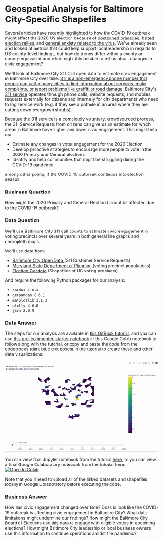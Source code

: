 # Geospatial Analysis for Baltimore City-Specific Shapefiles

Several articles have recently highlighted to how the COVID-19 outbreak might affect the 2020 US election because of [postponed primaries](https://www.nytimes.com/article/2020-campaign-primary-calendar-coronavirus.html), [halted election rallies](https://www.npr.org/2020/04/02/825800521/how-the-covid-19-outbreak-is-affecting-the-presidential-campaign), and [general anxiety related to the virus](https://hub.jhu.edu/2020/04/16/covid-19-2020-presidential-election-democratic-primary/). We've already seen and looked at metrics that could help support local leadership in regards to US county-level findings, but how do trends differ within a county or county-equivalent and what might this be able to tell us about changes in civic engagement? 

We'll look at Baltimore City 311 Call open data to estimate civic engagement in Baltimore City over time. [311 is a non-emergency phone number that people can call in many cities to find information about services, make complaints, or report problems like graffiti or road damage](https://www.govtech.com/dc/articles/What-is-311.html). Baltimore City's [311 service](https://balt311.baltimorecity.gov/citizen/servicetypes) operates through phone calls, website requests, and mobiles requests externally for citizens and internally for city departments who need to log service work \(e.g. if they see a pothole in an area where they are cutting down overgrown shrubs\). 

Because the 311 service is a completely voluntary, crowdsourced process, the 311 Service Requests from citizens can give us an estimate for which areas in Baltimore have higher and lower civic engagement. This might help us: 

* Estimate any changes in voter engagement for the 2020 Election
* Develop proactive strategies to encourage more people to vote in the 2020 Primary and General elections 
* Identify and help communities that might be struggling during the COVID-19 pandemic

among other points, if the COVID-19 outbreak continues into election season.  

### Business Question

How might the 2020 Primary and General Election turnout be affected due to the COVID-19 outbreak?

### Data Question

We'll use Baltimore City 311 call counts to estimate civic engagement in voting precincts over several years in both general line graphs and choropleth maps. 

We'll use data from: 

* [Baltimore City Open Data ](https://data.baltimorecity.gov/City-Services/311-Customer-Service-Requests/9agw-sxsr)\(311 Customer Service Requests\)
* [Maryland State Department of Planning](https://planning.maryland.gov/Redistricting/Pages/2010/precinct.aspx) \(voting precinct populations\)
* [Election Geodata](https://github.com/nvkelso/election-geodata) \(Shapefiles of US voting precincts\)

And require the following Python packages for our analysis:

* `pandas 1.0.3`
* `geopandas 0.6.1`
* `matplotlib 3.1.3`
* `plotly 4.6.0`
* `json 2.0.9`

### Data Answer

The steps for our analysis are available in [this GitBook tutorial](https://melanieshimano.gitbook.io/geospatial-analysis-with-baltimore-city-open-shape/), and you can use [this pre-commented starter notebook](https://github.com/jhu-business-analytics/baltimore-city-engagement-during-covid19/blob/master/2020-04-29-civic-engagement-311-covid19-gitbooktutorial-STARTER-melanieshimano.ipynb) or this Google Colab notebook to follow along with the tutorial, or copy and paste the code from the codeblocks \(dark blue text boxes\) in the tutorial to create these and other data visualizations:

![](.gitbook/assets/311call_votingprecinct_animation.gif)

You can view final Jupyter notebook from the tutorial [here](https://github.com/jhu-business-analytics/baltimore-city-engagement-during-covid19/blob/master/2020-04-29-civic-engagement-311-covid19-gitbooktutorial-melanieshimano.ipynb), or you can view a final Google Colaboratory notebook from the tutorial here: [![Open In Colab](https://colab.research.google.com/assets/colab-badge.svg)](https://drive.google.com/file/d/18J1hC3L-qdFbteO5GYK3ehKCwkhYKMMZ/view?usp=sharing)

Note that you'll need to upload all of the linked datasets and shapefiles locally in Google Colaboratory before executing the code.

### Business Answer

How has civic engagement changed over time? Does is look like the COVID-19 outbreak is affecting civic engagement in Baltimore City? What data limitations might undermine our findings? How might the Baltimore City Board of Elections use this data to engage with eligible voters in upcoming elections? How might Baltimore City leadership or local business owners use this information to continue operations amidst the pandemic?



